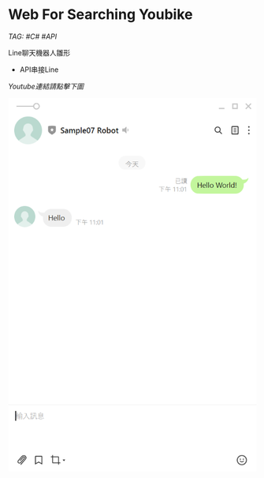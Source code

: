 # Web For Searching Youbike

*TAG: #C# #API*

Line聊天機器人雛形
- API串接Line

*Youtube連結請點擊下圖*

[![IMAGE ALT TEXT](https://github.com/Riley-Shu/Riley-Shu/blob/master/image/cover04.png)](https://youtube.com/shorts/YmPq4xsUj18")

